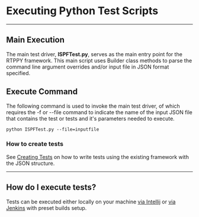 # Executing Python Test Scripts
---
## Main Execution
The main test driver, **ISPFTest.py**, serves as the main entry point for the RTPPY framework. This main script uses Builder
class methods to parse the command line argument overrides and/or input file in JSON format specified.

## Execute Command
The following command is used to invoke the main test driver, of which requires the -f or --file command to indicate the name
of the input JSON file that contains the test or tests and it's parameters needed to execute.

```
python ISPFTest.py --file=inputfile
```

### How to create tests
See [Creating Tests](creating-tests.md) on how to write tests using the existing framework with the JSON structure.

---
## How do I execute tests?
Tests can be executed either locally on your machine [via Intellij](execute-intellij.md) or [via Jenkins](execute-jenkins.md) with preset builds setup.